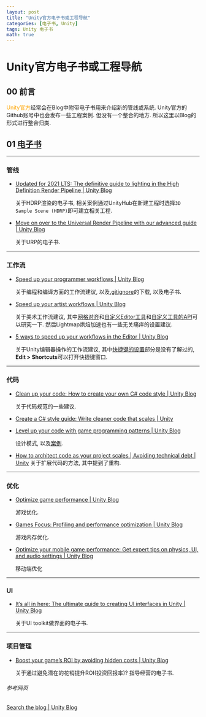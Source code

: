 ```yaml
---
layout: post
title: "Unity官方电子书或工程导航"
categories: [电子书, Unity]
tags: Unity 电子书
math: true
---
```


# Unity官方电子书或工程导航

## 00 前言

<font color=orange>Unity官方</font>经常会在Blog中附带电子书用来介绍新的管线或系统. Unity官方的Github账号中也会发布一些工程案例. 但没有一个整合的地方. 所以这里以Blog的形式进行整合归类.

## 01 [电子书](https://blog.unity.com/search?q=E-book)

---

### 管线

- [Updated for 2021 LTS: The definitive guide to lighting in the High Definition Render Pipeline \| Unity Blog](https://blog.unity.com/engine-platform/updated-for-2021-lts-the-definitive-guide-to-lighting-in-the-high-definition-render)

  关于HDRP渲染的电子书, 相关案例通过UnityHub在新建工程时选择```3D Sample Scene (HDRP)```即可建立相关工程.

- [Move on over to the Universal Render Pipeline with our advanced guide \| Unity Blog](https://blog.unity.com/engine-platform/move-on-over-to-the-universal-render-pipeline-with-our-advanced-guide)

  关于URP的电子书.

---

### 工作流

- [Speed up your programmer workflows \| Unity Blog](https://blog.unity.com/engine-platform/speed-up-your-programmer-workflows)

  关于编程和编译方面的工作流建议, 以及[.gitignore](https://github.com/github/gitignore/blob/main/Unity.gitignore)的下载, 以及电子书.

- [Speed up your artist workflows \| Unity Blog](https://blog.unity.com/engine-platform/speed-up-your-artist-workflows)

  关于美术工作流建议, 其中[网格对齐](https://docs.unity3d.com/cn/2021.1/Manual/GridSnapping.html)和[自定义Editor工具](https://docs.unity3d.com/cn/2021.1/Manual/UsingCustomEditorTools.html)和[自定义工具的API](https://docs.unity3d.com/2019.1/Documentation/ScriptReference/EditorTools.EditorTool.html)可以研究一下.  然后Lightmap烘焙加速也有一些无关痛痒的设置建议.

- [5 ways to speed up your workflows in the Editor \| Unity Blog](https://blog.unity.com/engine-platform/5-ways-to-speed-up-workflows-in-unity-editor)

  关于Unity编辑器操作的工作流建议, 其中[快捷键的设置](https://docs.unity3d.com/2020.1/Documentation/Manual/ShortcutsManager.html)部分是没有了解过的, **Edit > Shortcuts**可以打开快捷键窗口.

---

### 代码

- [Clean up your code: How to create your own C# code style \| Unity Blog](https://blog.unity.com/engine-platform/clean-up-your-code-how-to-create-your-own-c-code-style)

  关于代码规范的一些建议.


- [Create a C# style guide: Write cleaner code that scales \| Unity](https://resources.unity.com/games/create-code-style-guide-e-book)

- [Level up your code with game programming patterns \| Unity Blog](https://blog.unity.com/games/level-up-your-code-with-game-programming-patterns)

  设计模式, 以及[案例](https://github.com/Unity-Technologies/game-programming-patterns-demo).

- [How to architect code as your project scales \| Avoiding technical debt \| Unity](https://unity.com/how-to/how-architect-code-your-project-scales)
  关于扩展代码的方法, 其中提到了重构.


---

### 优化

- [Optimize game performance \| Unity Blog](https://blog.unity.com/reading-list/optimize-game-performance)

  游戏优化.

- [Games Focus: Profiling and performance optimization \| Unity Blog](https://blog.unity.com/engine-platform/games-focus-profiling-and-performance-optimization)

  游戏内存优化.

- [Optimize your mobile game performance: Get expert tips on physics, UI, and audio settings \| Unity Blog](https://blog.unity.com/games/optimize-your-mobile-game-performance-get-expert-tips-on-physics-ui-and-audio-settings)

  移动端优化

---

### UI

- [It’s all in here: The ultimate guide to creating UI interfaces in Unity \| Unity Blog](https://blog.unity.com/games/ultimate-guide-to-creating-ui-interfaces)

  关于UI toolkit做界面的电子书.

---

### 项目管理

- [Boost your game’s ROI by avoiding hidden costs \| Unity Blog](https://blog.unity.com/games/boost-your-games-roi-by-avoiding-hidden-costs)

  关于通过避免潜在的花销提升ROI(投资回报率)? 指导经营的电子书.

###### 参考网页

[Search the blog \| Unity Blog](https://blog.unity.com/search?q=E-book)
